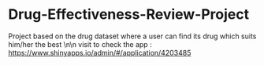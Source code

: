 # Drug-Effectiveness-Review-Project
Project based on the drug dataset where a user can find its drug which suits him/her the best
\n\n visit to check the app : https://www.shinyapps.io/admin/#/application/4203485
